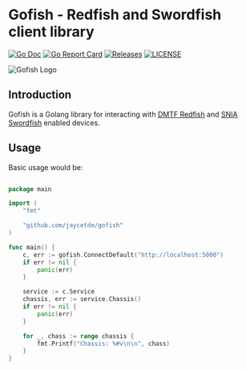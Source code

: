  # Gofish - Redfish and Swordfish client library

[![Go Doc](https://godoc.org/github.com/jaycetde/gofish?status.svg)](http://godoc.org/github.com/jaycetde/gofish)
[![Go Report Card](https://goreportcard.com/badge/github.com/jaycetde/gofish?branch=main)](https://goreportcard.com/report/github.com/jaycetde/gofish)
[![Releases](https://img.shields.io/github/release/jaycetde/gofish/all.svg?style=flat-square)](https://github.com/jaycetde/gofish/releases)
[![LICENSE](https://img.shields.io/github/license/jaycetde/gofish.svg?style=flat-square)](https://github.com/jaycetde/gofish/blob/main/LICENSE)

![Gofish Logo](./images/gofish200x117.png)

## Introduction

Gofish is a Golang library for interacting with [DMTF
Redfish](https://www.dmtf.org/standards/redfish) and [SNIA
Swordfish](https://www.snia.org/forums/smi/swordfish) enabled devices.

## Usage ##

Basic usage would be:

```go

package main

import (
    "fmt"

    "github.com/jaycetde/gofish"
)

func main() {
    c, err := gofish.ConnectDefault("http://localhost:5000")
    if err != nil {
        panic(err)
    }

    service := c.Service
    chassis, err := service.Chassis()
    if err != nil {
        panic(err)
    }

    for _, chass := range chassis {
        fmt.Printf("Chassis: %#v\n\n", chass)
    }
}
```
